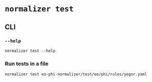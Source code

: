 # `normalizer test`

## CLI

### `--help`

```$ as console
normalizer test --help
```

### Run tests in a file

```$ as console
normalizer test eo-phi-normalizer/test/eo/phi/rules/yegor.yaml
```
